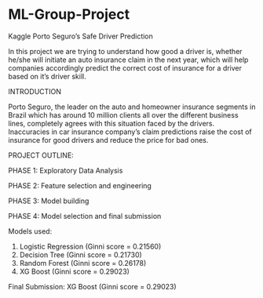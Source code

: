 # ML-Group-Project
Kaggle Porto Seguro’s Safe Driver Prediction

In this project we are trying to understand how good a driver is, whether
he/she will initiate an auto insurance claim in the next year,
which will help companies accordingly predict the correct cost
of insurance for a driver based on it’s driver skill.

INTRODUCTION

Porto Seguro, the leader on the auto and homeowner insurance segments in Brazil which has around 10 million clients all
over the different business lines, completely agrees with this
situation faced by the drivers. Inaccuracies in car insurance
company’s claim predictions raise the cost of insurance for
good drivers and reduce the price for bad ones.

PROJECT OUTLINE:

 PHASE 1: Exploratory Data Analysis
 
 PHASE 2: Feature selection and engineering
 
 PHASE 3: Model building
 
 PHASE 4: Model selection and final submission

Models used:
  
  1. Logistic Regression (Ginni score = 0.21560)
  2. Decision Tree (Ginni score = 0.21730)
  3. Random Forest (Ginni score = 0.26178)
  4. XG Boost (Ginni score = 0.29023)
  
Final Submission: XG Boost (Ginni score = 0.29023)
